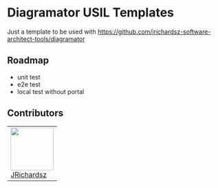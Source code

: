 # Diagramator USIL Templates

Just a template to be used with https://github.com/jrichardsz-software-architect-tools/diagramator


## Roadmap

- unit test
- e2e test
- local test without portal


## Contributors

<table>
  <tbody>
    <td>
      <img src="https://avatars0.githubusercontent.com/u/3322836?s=460&v=4" width="100px;"/>
      <br />
      <label><a href="http://jrichardsz.github.io/">JRichardsz</a></label>
      <br />
    </td>    
  </tbody>
</table>
